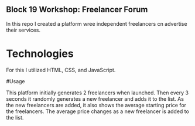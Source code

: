 ## Block 19 Workshop: Freelancer Forum

In this repo I created a platform wree independent freelancers cn advertise their services.

# Technologies

For this I utilized HTML, CSS, and JavaScript.

#Usage

This platform initially generates 2 freelancers when launched.  Then every 3 seconds it randomly generates a new freelancer and adds it to the list.  As the new freelancers are added, it also shows the average starting price for the freelancers.  The average price changes as a new freelancer is added to the list.